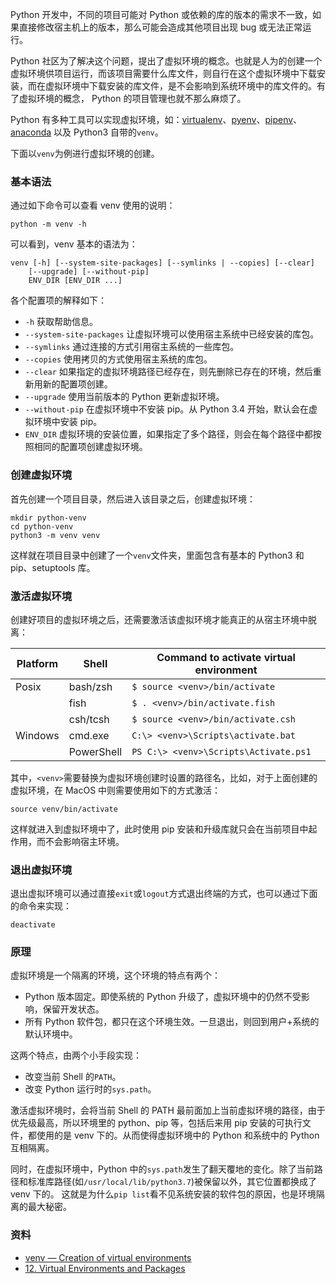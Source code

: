 Python 开发中，不同的项目可能对 Python 或依赖的库的版本的需求不一致，如果直接修改宿主机上的版本，那么可能会造成其他项目出现 bug 或无法正常运行。

Python 社区为了解决这个问题，提出了虚拟环境的概念。也就是人为的创建一个虚拟环境供项目运行，而该项目需要什么库文件，则自行在这个虚拟环境中下载安装，而在虚拟环境中下载安装的库文件，是不会影响到系统环境中的库文件的。有了虚拟环境的概念， Python 的项目管理也就不那么麻烦了。

Python 有多种工具可以实现虚拟环境，如：[virtualenv](https://github.com/pypa/virtualenv)、[pyenv](https://github.com/pyenv/pyenv)、[pipenv](https://github.com/pypa/pipenv)、[anaconda](https://www.anaconda.com/) 以及 Python3 自带的`venv`。

下面以`venv`为例进行虚拟环境的创建。

### 基本语法

通过如下命令可以查看 venv 使用的说明：

```shell
python -m venv -h
```

可以看到，venv 基本的语法为：

```
venv [-h] [--system-site-packages] [--symlinks | --copies] [--clear]
    [--upgrade] [--without-pip]
    ENV_DIR [ENV_DIR ...]
```

各个配置项的解释如下：

* `-h` 获取帮助信息。
* `--system-site-packages` 让虚拟环境可以使用宿主系统中已经安装的库包。
* `--symlinks` 通过连接的方式引用宿主系统的一些库包。
* `--copies` 使用拷贝的方式使用宿主系统的库包。
* `--clear` 如果指定的虚拟环境路径已经存在，则先删除已存在的环境，然后重新用新的配置项创建。
* `--upgrade` 使用当前版本的 Python 更新虚拟环境。
* `--without-pip` 在虚拟环境中不安装 pip。从 Python 3.4 开始，默认会在虚拟环境中安装 pip。
* `ENV_DIR` 虚拟环境的安装位置，如果指定了多个路径，则会在每个路径中都按照相同的配置项创建虚拟环境。

### 创建虚拟环境

首先创建一个项目目录，然后进入该目录之后，创建虚拟环境：

```shell
mkdir python-venv
cd python-venv
python3 -m venv venv
```

这样就在项目目录中创建了一个`venv`文件夹，里面包含有基本的 Python3 和 pip、setuptools 库。

### 激活虚拟环境

创建好项目的虚拟环境之后，还需要激活该虚拟环境才能真正的从宿主环境中脱离：

  Platform |   Shell    | Command to activate virtual environment
 ----------|------------|----------------------------------------
   Posix   | bash/zsh   | `$ source <venv>/bin/activate`
           | fish       | `$ . <venv>/bin/activate.fish`
           | csh/tcsh   | `$ source <venv>/bin/activate.csh`
  Windows  | cmd.exe    | `C:\> <venv>\Scripts\activate.bat`
           | PowerShell | `PS C:\> <venv>\Scripts\Activate.ps1`

其中，`<venv>`需要替换为虚拟环境创建时设置的路径名，比如，对于上面创建的虚拟环境，在 MacOS 中则需要使用如下的方式激活：

```shell
source venv/bin/activate
```

这样就进入到虚拟环境中了，此时使用 pip 安装和升级库就只会在当前项目中起作用，而不会影响宿主环境。

### 退出虚拟环境

退出虚拟环境可以通过直接`exit`或`logout`方式退出终端的方式，也可以通过下面的命令来实现：

```shell
deactivate
```

### 原理

虚拟环境是一个隔离的环境，这个环境的特点有两个：

* Python 版本固定。即使系统的 Python 升级了，虚拟环境中的仍然不受影响，保留开发状态。
* 所有 Python 软件包，都只在这个环境生效。一旦退出，则回到用户+系统的默认环境中。

这两个特点，由两个小手段实现：

* 改变当前 Shell 的`PATH`。
* 改变 Python 运行时的`sys.path`。

激活虚拟环境时，会将当前 Shell 的 PATH 最前面加上当前虚拟环境的路径，由于优先级最高，所以环境里的 python、pip 等，包括后来用 pip 安装的可执行文件，都使用的是 venv 下的。从而使得虚拟环境中的 Python 和系统中的 Python 互相隔离。

同时，在虚拟环境中，Python 中的`sys.path`发生了翻天覆地的变化。除了当前路径和标准库路径(如`/usr/local/lib/python3.7`)被保留以外，其它位置都换成了 venv 下的。 这就是为什么`pip list`看不见系统安装的软件包的原因，也是环境隔离的最大秘密。

### 资料

* [venv — Creation of virtual environments](https://docs.python.org/3/library/venv.html)
* [12. Virtual Environments and Packages](https://docs.python.org/3/tutorial/venv.html)

